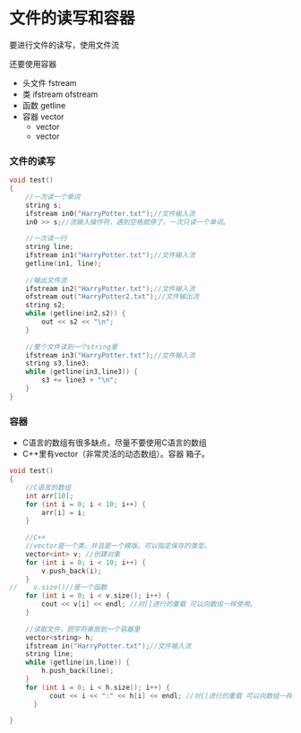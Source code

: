 # 文件的读写和容器

要进行文件的读写，使用文件流

还要使用容器

- 头文件 fstream
- 类 ifstream ofstream
- 函数 getline
- 容器 vector
  - vector<string>
  - vector<int>

### 文件的读写

```c++
void test()
{
    //一次读一个单词
    string s;
    ifstream in0("HarryPotter.txt");//文件输入流
    in0 >> s;//流输入操作符，遇到空格就停了。一次只读一个单词。
    
    //一次读一行
    string line;
    ifstream in1("HarryPotter.txt");//文件输入流
    getline(in1, line);
    
    //输出文件流
    ifstream in2("HarryPotter.txt");//文件输入流
    ofstream out("HarryPotter2.txt");//文件输出流
    string s2;
    while (getline(in2,s2)) {
        out << s2 << "\n";
    }
    
    //整个文件读到一个string里
    ifstream in3("HarryPotter.txt");//文件输入流
    string s3,line3;
    while (getline(in3,line3)) {
        s3 += line3 + "\n";
    }
}
```

### 容器

- C语言的数组有很多缺点，尽量不要使用C语言的数组
- C++里有vector（非常灵活的动态数组）。容器 箱子。

```c++
void test()
{
    //C语言的数组
    int arr[10];
    for (int i = 0; i < 10; i++) {
        arr[i] = i;
    }
    
    //C++
    //vector是一个类，并且是一个模版。可以指定保存的类型。
    vector<int> v; //创建对象
    for (int i = 0; i < 10; i++) {
        v.push_back(i);
    }
//    v.size()//是一个函数
    for (int i = 0; i < v.size(); i++) {
        cout << v[i] << endl; //对[]进行的重载 可以向数组一样使用。
    }
    
    //读取文件，把字符串放到一个容器里
    vector<string> h;
    ifstream in("HarryPotter.txt");//文件输入流
    string line;
    while (getline(in,line)) {
        h.push_back(line);
    }
    for (int i = 0; i < h.size(); i++) {
          cout << i << ":" << h[i] << endl; //对[]进行的重载 可以向数组一样使用。
      }

}
```



